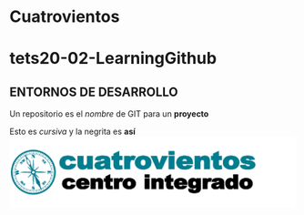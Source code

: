 Cuatrovientos
====

# tets20-02-LearningGithub
## ENTORNOS DE DESARROLLO
Un repositorio es el _nombre_ de GIT para un **proyecto**

Esto es _cursiva_ y la negrita es **así**
![ITC Cuatrovientos](./unnamed.png)
